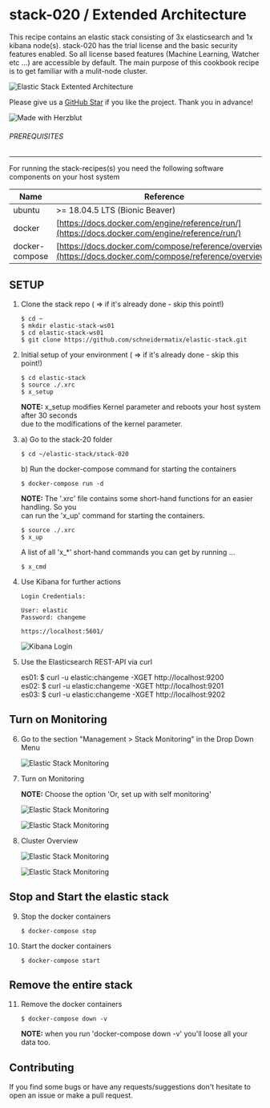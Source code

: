 # stack-020 / Extended Architecture

This recipe contains an elastic stack consisting of 3x elasticsearch and 1x kibana node(s). stack-020 has the trial license 
and the basic security features enabled. So all license based features (Machine Learning, Watcher etc ...) are accessible by
default. The main purpose of this cookbook recipe is to get familiar with a mulit-node cluster.

![Elastic Stack Extented Architecture](../resources/assets/images/ExtendedArchitecture-01.png)

Please give us a [GitHub Star](https://github.com/schneidermatix/elastic-stax/stargazers)
if you like the project. Thank you in advance!

![Made with Herzblut](../resources/assets/images/MadeWithHerzblut01.png) <br>

###### PREREQUISITES
---
For running the stack-recipes(s) you need the following software components on your host system

Name           | Reference    
-------------- | --------------- 
ubuntu         | >= 18.04.5 LTS (Bionic Beaver)
docker         | [https://docs.docker.com/engine/reference/run/](https://docs.docker.com/engine/reference/run/)
docker-compose | [https://docs.docker.com/compose/reference/overview/](https://docs.docker.com/compose/reference/overview/)

SETUP
---

01. Clone the stack repo ( => if it's already done - skip this point!)

        $ cd ~
        $ mkdir elastic-stack-ws01
        $ cd elastic-stack-ws01
        $ git clone https://github.com/schneidermatix/elastic-stack.git

02. Initial setup of your environment ( => if it's already done - skip this point!)

        $ cd elastic-stack
        $ source ./.xrc
        $ x_setup

    **NOTE:** x_setup modifies Kernel parameter and reboots your host system after 30 seconds\
    due to the modifications of the kernel parameter.

03. a) Go to the stack-20 folder

        $ cd ~/elastic-stack/stack-020

    b) Run the docker-compose command for starting the containers

        $ docker-compose run -d

    **NOTE:** The '.xrc' file contains some short-hand functions for an easier handling. So you\
    can run the 'x_up' command for starting the containers.

        $ source ./.xrc
        $ x_up

    A list of all 'x_*' short-hand commands you can get by running ...

        $ x_cmd

04. Use Kibana for further actions

        Login Credentials:

        User: elastic
        Password: changeme

        https://localhost:5601/

    ![Kibana Login](../resources/assets/images/stack-010_pict-01.png)

05. Use the Elasticsearch REST-API via curl

    es01: $ curl -u elastic:changeme -XGET http://localhost:9200 <br>
    es02: $ curl -u elastic:changeme -XGET http://localhost:9201 <br>
    es03: $ curl -u elastic:changeme -XGET http://localhost:9202 <br>

Turn on Monitoring
--- 

06. Go to the section  "Management > Stack Monitoring" in the Drop Down Menu

     ![Elastic Stack Monitoring](../resources/assets/images/stack-020_pict-01.png)

07. Turn on Monitoring

     **NOTE:** Choose the option 'Or, set up with self monitoring'

     ![Elastic Stack Monitoring](../resources/assets/images/stack-020_pict-02.png)

     ![Elastic Stack Monitoring](../resources/assets/images/stack-020_pict-03.png)

08. Cluster Overview
    
    ![Elastic Stack Monitoring](../resources/assets/images/stack-020_pict-04.png)

    ![Elastic Stack Monitoring](../resources/assets/images/stack-020_pict-05.png)
  
Stop and Start the elastic stack
---

09. Stop the docker containers

        $ docker-compose stop

10. Start the docker containers

        $ docker-compose start 

Remove the entire stack
---

11. Remove the docker containers

        $ docker-compose down -v

    **NOTE:** when you run 'docker-compose down -v' you'll loose all your data too.

Contributing
---
If you find some bugs or have any requests/suggestions don't hesitate to open an issue or make a pull request.
